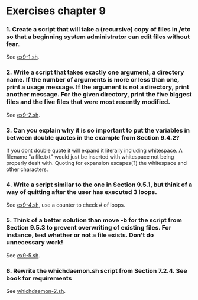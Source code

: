 # Exercises chapter 9
### 1. Create a script that will take a (recursive) copy of files in /etc so that a beginning system administrator can edit files without fear.
See [ex9-1.sh](/shell-scripts/ex9-1.sh).

### 2. Write a script that takes exactly one argument, a directory name. If the number of arguments is more or less than one, print a usage message. If the argument is not a directory, print another message. For the given directory, print the five biggest files and the five files that were most recently modified.
See [ex9-2.sh](/shell-scripts/ex9-2.sh).

### 3. Can you explain why it is so important to put the variables in between double quotes in the example from Section 9.4.2?
If you dont double quote it will expand it literally including whitespace. A filename "a file.txt" would just be inserted with whitespace not being properly dealt with. Quoting for expansion escapes(?) the whitespace and other characters.

### 4. Write a script similar to the one in Section 9.5.1, but think of a way of quitting after the user has executed 3 loops.
See [ex9-4.sh](/shell-scripts/ex9-4.sh), use a counter to check # of loops.

### 5. Think of a better solution than move -b for the script from Section 9.5.3 to prevent overwriting of existing files. For instance, test whether or not a file exists. Don't do unnecessary work!
See [ex9-5.sh](/shell-scripts/ex9-5.sh).

### 6. Rewrite the whichdaemon.sh script from Section 7.2.4. See book for requirements
See [whichdaemon-2.sh](/shell-scripts/whichdaemon-2.sh).